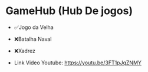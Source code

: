 # GameHub (Hub De jogos)
* ✅Jogo da Velha
* ❌Batalha Naval
* ❌Xadrez

* Link Video Youtube: https://youtu.be/3FT1pJqZNMY
